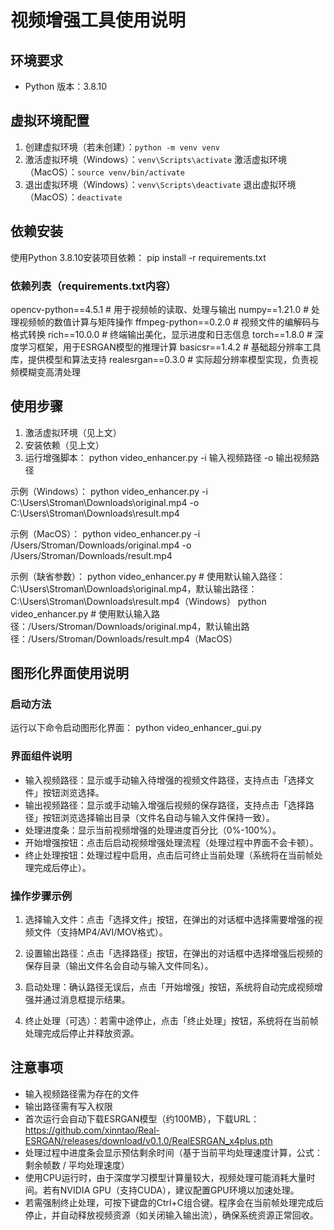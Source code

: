 # 视频增强工具使用说明

## 环境要求
- Python 版本：3.8.10

## 虚拟环境配置
1. 创建虚拟环境（若未创建）：`python -m venv venv`
2. 激活虚拟环境（Windows）：`venv\Scripts\activate`
   激活虚拟环境（MacOS）：`source venv/bin/activate`
3. 退出虚拟环境（Windows）：`venv\Scripts\deactivate`
   退出虚拟环境（MacOS）：`deactivate`

## 依赖安装
使用Python 3.8.10安装项目依赖：
pip install -r requirements.txt

### 依赖列表（requirements.txt内容）
opencv-python==4.5.1  # 用于视频帧的读取、处理与输出
numpy==1.21.0  # 处理视频帧的数值计算与矩阵操作
ffmpeg-python==0.2.0  # 视频文件的编解码与格式转换
rich==10.0.0  # 终端输出美化，显示进度和日志信息
torch==1.8.0  # 深度学习框架，用于ESRGAN模型的推理计算
basicsr==1.4.2  # 基础超分辨率工具库，提供模型和算法支持
realesrgan==0.3.0  # 实际超分辨率模型实现，负责视频模糊变高清处理

## 使用步骤
1. 激活虚拟环境（见上文）
2. 安装依赖（见上文）
3. 运行增强脚本：
python video_enhancer.py -i 输入视频路径 -o 输出视频路径

示例（Windows）：
python video_enhancer.py -i C:\Users\Stroman\Downloads\original.mp4 -o C:\Users\Stroman\Downloads\result.mp4

示例（MacOS）：
python video_enhancer.py -i /Users/Stroman/Downloads/original.mp4 -o /Users/Stroman/Downloads/result.mp4

示例（缺省参数）：
python video_enhancer.py  # 使用默认输入路径：C:\Users\Stroman\Downloads\original.mp4，默认输出路径：C:\Users\Stroman\Downloads\result.mp4（Windows）
python video_enhancer.py  # 使用默认输入路径：/Users/Stroman/Downloads/original.mp4，默认输出路径：/Users/Stroman/Downloads/result.mp4（MacOS）

## 图形化界面使用说明
### 启动方法
运行以下命令启动图形化界面：
python video_enhancer_gui.py

### 界面组件说明
- 输入视频路径：显示或手动输入待增强的视频文件路径，支持点击「选择文件」按钮浏览选择。
- 输出视频路径：显示或手动输入增强后视频的保存路径，支持点击「选择路径」按钮浏览选择输出目录（文件名自动与输入文件保持一致）。
- 处理进度条：显示当前视频增强的处理进度百分比（0%-100%）。
- 开始增强按钮：点击后启动视频增强处理流程（处理过程中界面不会卡顿）。
- 终止处理按钮：处理过程中启用，点击后可终止当前处理（系统将在当前帧处理完成后停止）。

### 操作步骤示例
1. 选择输入文件：点击「选择文件」按钮，在弹出的对话框中选择需要增强的视频文件（支持MP4/AVI/MOV格式）。

2. 设置输出路径：点击「选择路径」按钮，在弹出的对话框中选择增强后视频的保存目录（输出文件名会自动与输入文件同名）。

3. 启动处理：确认路径无误后，点击「开始增强」按钮，系统将自动完成视频增强并通过消息框提示结果。

4. 终止处理（可选）：若需中途停止，点击「终止处理」按钮，系统将在当前帧处理完成后停止并释放资源。

## 注意事项
- 输入视频路径需为存在的文件
- 输出路径需有写入权限
- 首次运行会自动下载ESRGAN模型（约100MB），下载URL：https://github.com/xinntao/Real-ESRGAN/releases/download/v0.1.0/RealESRGAN_x4plus.pth
- 处理过程中进度条会显示预估剩余时间（基于当前平均处理速度计算，公式：剩余帧数 / 平均处理速度）
- 使用CPU运行时，由于深度学习模型计算量较大，视频处理可能消耗大量时间。若有NVIDIA GPU（支持CUDA），建议配置GPU环境以加速处理。
- 若需强制终止处理，可按下键盘的Ctrl+C组合键。程序会在当前帧处理完成后停止，并自动释放视频资源（如关闭输入输出流），确保系统资源正常回收。